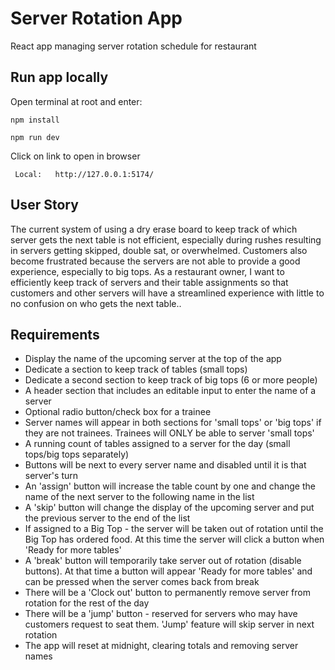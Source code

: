 # Server Rotation App
React app managing server rotation schedule for restaurant

## Run app locally
Open terminal at root and enter:

`npm install`

`npm run dev`


Click on link to open in browser

` Local:   http://127.0.0.1:5174/`


## User Story
The current system of using a dry erase board to keep track of which server gets the next table is not efficient, especially during rushes resulting in servers getting skipped, double sat, or overwhelmed. Customers also become frustrated because the servers are not able to provide a good experience, especially to big tops. As a restaurant owner, I want to efficiently keep track of servers and their table assignments so that customers and other servers will have a streamlined experience with little to no confusion on who gets the next table..


## Requirements
- Display the name of the upcoming server at the top of the app
- Dedicate a section to keep track of tables (small tops)
- Dedicate a second section to keep track of big tops (6 or more people)
- A header section that includes an editable input to enter the name of a server
- Optional radio button/check box for a trainee
- Server names will appear in both sections for 'small tops' or 'big tops' if they are not trainees. Trainees will ONLY be able to server 'small tops'
- A running count of tables assigned to a server for the day (small tops/big tops separately)
- Buttons will be next to every server name and disabled until it is that server's turn
- An 'assign' button will increase the table count by one and change the name of the next server to the following name in the list
- A 'skip' button will change the display of the upcoming server and put the previous server to the end of the list
- If assigned to a Big Top - the server will be taken out of rotation until the Big Top has ordered food. At this time the server will click a button when 'Ready for more tables'
- A 'break' button will temporarily take server out of rotation (disable buttons). At that time a button will appear 'Ready for more tables' and can be pressed when the server comes back from break
- There will be a 'Clock out' button to permanently remove server from rotation for the rest of the day
- There will be a 'jump' button - reserved for servers who may have customers request to seat them. 'Jump' feature will skip server in next rotation
- The app will reset at midnight, clearing totals and removing server names 

